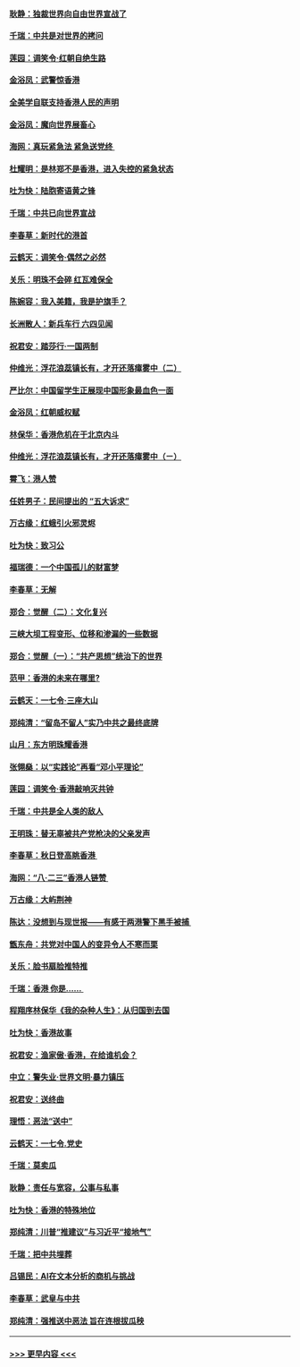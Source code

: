 #### [耿静：独裁世界向自由世界宣战了](../pages/nsc993/n11494190.md?t=09022233) 
#### [千瑞：中共是对世界的拷问](../pages/nsc993/n11493021.md?t=09022233) 
#### [莲园：调笑令‧红朝自绝生路](../pages/nsc993/n11493011.md?t=09022233) 
#### [金浴凤：武警惊香港](../pages/nsc993/n11492994.md?t=09022233) 
#### [全美学自联支持香港人民的声明](../pages/nsc993/n11492630.md?t=09022233) 
#### [金浴凤：魔向世界展畜心](../pages/nsc993/n11492599.md?t=09022233) 
#### [海网：真玩紧急法 紧急送党终 ](../pages/nsc993/n11492535.md?t=09022233) 
#### [杜耀明：是林郑不是香港，进入失控的紧急状态](../pages/nsc993/n11491420.md?t=09022233) 
#### [吐为快：陆胞寄语黄之锋](../pages/nsc993/n11491117.md?t=09022233) 
#### [千瑞：中共已向世界宣战](../pages/nsc993/n11490123.md?t=09022233) 
#### [李春草：新时代的港首](../pages/nsc993/n11489864.md?t=09022233) 
#### [云鹤天：调笑令·偶然之必然](../pages/nsc993/n11489701.md?t=09022233) 
#### [关乐：明珠不会碎 红瓦难保全](../pages/nsc993/n11489647.md?t=09022233) 
#### [陈婉容：我入美籍，我是护旗手？](../pages/nsc993/n11487908.md?t=09022233) 
#### [长洲散人：新兵车行 六四见闻](../pages/nsc993/n11487729.md?t=09022233) 
#### [祝君安：踏莎行‧一国两制](../pages/nsc993/n11487699.md?t=09022233) 
#### [仲维光：浮花浪蕊镇长有，才开还落瘴雾中（二）](../pages/nsc993/n11483286.md?t=09022233) 
#### [严比尔：中国留学生正展现中国形象最血色一面](../pages/nsc993/n11485145.md?t=09022233) 
#### [金浴凤：红朝威权赋](../pages/nsc993/n11485191.md?t=09022233) 
#### [林保华：香港危机在于北京内斗](../pages/nsc993/n11484593.md?t=09022233) 
#### [仲维光：浮花浪蕊镇长有，才开还落瘴雾中（ㄧ）](../pages/nsc993/n11483259.md?t=09022233) 
#### [霄飞：港人赞](../pages/nsc993/n11482957.md?t=09022233) 
#### [任姓男子：民间提出的 “五大诉求”](../pages/nsc993/n11482897.md?t=09022233) 
#### [万古缘：红蛾引火邪灵烬](../pages/nsc993/n11482886.md?t=09022233) 
#### [吐为快：致习公](../pages/nsc993/n11482867.md?t=09022233) 
#### [福瑞德：一个中国孤儿的财富梦](../pages/nsc993/n11482817.md?t=09022233) 
#### [李春草：无解](../pages/nsc993/n11482791.md?t=09022233) 
#### [郑合：觉醒（二）：文化复兴](../pages/nsc993/n11478025.md?t=09022233) 
#### [三峡大坝工程变形、位移和渗漏的一些数据](../pages/nsc993/n11478232.md?t=09022233) 
#### [郑合：觉醒（一）：“共产思想”统治下的世界](../pages/nsc993/n11477663.md?t=09022233) 
#### [范甲：香港的未来在哪里?](../pages/nsc993/n11477249.md?t=09022233) 
#### [云鹤天：一七令·三座大山](../pages/nsc993/n11477192.md?t=09022233) 
#### [郑纯清：“留岛不留人”实乃中共之最终底牌](../pages/nsc993/n11476160.md?t=09022233) 
#### [山月：东方明珠耀香港](../pages/nsc993/n11476077.md?t=09022233) 
#### [张翎燊：以“实践论”再看“邓小平理论”](../pages/nsc993/n11475733.md?t=09022233) 
#### [莲园：调笑令‧香港敲响灭共钟](../pages/nsc993/n11475723.md?t=09022233) 
#### [千瑞：中共是全人类的敌人](../pages/nsc993/n11475329.md?t=09022233) 
#### [王明珠：替无辜被共产党枪决的父亲发声](../pages/nsc993/n11474570.md?t=09022233) 
#### [李春草：秋日登高眺香港 ](../pages/nsc993/n11474491.md?t=09022233) 
#### [海网：“八·二三”香港人链赞 ](../pages/nsc993/n11474538.md?t=09022233) 
#### [万古缘：大屿荆神](../pages/nsc993/n11474401.md?t=09022233) 
#### [陈达：没想到与现世报——有感于两港警下黑手被捕 ](../pages/nsc993/n11472557.md?t=09022233) 
#### [甑东舟：共党对中国人的变异令人不寒而栗](../pages/nsc993/n11472496.md?t=09022233) 
#### [关乐：脸书扇脸推特推](../pages/nsc993/n11472488.md?t=09022233) 
#### [千瑞：香港  你是…… ](../pages/nsc993/n11472459.md?t=09022233) 
#### [程翔序林保华《我的杂种人生》：从归国到去国](../pages/nsc993/n11472369.md?t=09022233) 
#### [吐为快：香港故事](../pages/nsc993/n11471931.md?t=09022233) 
#### [祝君安：渔家傲‧香港，在给谁机会？](../pages/nsc993/n11469718.md?t=09022233) 
#### [中立：警失业‧世界文明‧暴力镇压](../pages/nsc993/n11467566.md?t=09022233) 
#### [祝君安：送终曲](../pages/nsc993/n11467546.md?t=09022233) 
#### [理悟：恶法“送中”](../pages/nsc993/n11467290.md?t=09022233) 
#### [云鹤天：一七令.党史](../pages/nsc993/n11464122.md?t=09022233) 
#### [千瑞：莫卖瓜](../pages/nsc993/n11463014.md?t=09022233) 
#### [耿静：责任与宽容，公事与私事](../pages/nsc993/n11462810.md?t=09022233) 
#### [吐为快：香港的特殊地位](../pages/nsc993/n11462562.md?t=09022233) 
#### [郑纯清：川普“推建议”与习近平“接地气”](../pages/nsc993/n11461683.md?t=09022233) 
#### [千瑞：把中共埋葬](../pages/nsc993/n11461658.md?t=09022233) 
#### [吕锡民：AI在文本分析的商机与挑战](../pages/nsc993/n11460607.md?t=09022233) 
#### [李春草：武皇与中共](../pages/nsc993/n11460589.md?t=09022233) 
#### [郑纯清：强推送中恶法 旨在连根拔瓜秧](../pages/nsc993/n11460526.md?t=09022233) 

----
#### [ >>> 更早内容 <<< ](../indexes/nsc993-earlier.md)
